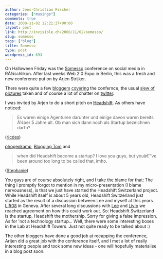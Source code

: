 ```yaml
---
author: Jens-Christian Fischer
categories: ["musings"]
comments: true
date: 2008-11-02 12:21:27+00:00
layout: post
link: http://invisible.ch/2008/11/02/somesso/
slug: somesso
tags: ["blog"]
title: Somesso
type: post
wordpress_id: 693
---
```


On Halloween Friday was the [Somesso](http://www.somesso.com) conference on social media in RÃ¼schlikon. After last weeks Web 2.0 Expo in Berlin, this was a fresh and new conference put on by Arjen Strijker.

There were quite a few [bloggers](http://www.website-marketing.ch/978-somesso-wars-das-geld-wert-social-media-konferenz-in-zurich/) [covering](http://climbtothestars.org/) the confernce, the usual [slew of pictures](http://flickr.com/search/?q=somesso&m=tags) taken and of course a lot of chatter on [twitter](http://search.twitter.com/search?q=somesso).

I was invited by Arjen to do a short pitch on [Headshift](http://headshift.com). As others have noticed:



<blockquote>Es waren einige Agenturen darunter und einige davon waren bereits Ã¼ber 5 Jahre alt. Ob man sich dann noch als Startup bezeichnen darfn?</blockquote>

([ricdes](http://www.ricdes.com/blog/2008/11/somesso-zuerich-2008-round-up/)) 

[phogenkamp](http://twitter.com/phogenkamp/status/983490521), [Blogging Tom](http://bloggingtom.ch/archives/2008/11/01/erfolgreiche-erste-somesso/) and 



<blockquote>when did Headshift become a startup? I love you guys, but youâ€™ve been around too long to be called that, imho.</blockquote>

([Stephanie](http://climbtothestars.org/archives/2008/10/31/somesso-startups/))

You guys are of course absolutely right, and I take the blame for that: The thing I promptly forgot to mention in my micro-presentation (I blame nervousness), is that we just have started the Headshift Switzerland project. While Headshift itself is about 5 years old, Headshift Switzerland just started as the result of a discussion between Lee and myself at this years [Lift08](http://liftconference.com) in Geneva. After several long discussions with [Lee](http://twitter.com/leebryant) and [Livio](http://twitter.com/livioh) we reached agreement on how this could work out.  So: Headshift Switzerland is the startup, Headshift the mothership. Sorry for giving a false impression. As for 'not a technology startup... Well, there were some interesting boxes in the Lab at Headshift Towers. Just not quite ready to be talked about :)

The other bloggers have done a good job at recapping the conference, Arijen did a great job with the conference itself, and I met a lot of really interesting people and took some new ideas - one will hopefully materialise in a blog post soon.

